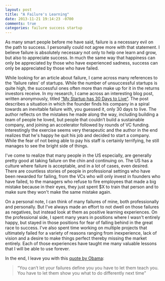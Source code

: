 ```yaml
---
layout: post
title: "A Failure's Learning"
date: 2013-11-21 19:14:23 -0700
comments: true
categories: failure success startup
---
```

As many smart people before me have said, failure is a necessary evil on the path to success. I personally could not agree more with that statement. I believe failure is absolutely necessary not only to help one learn and grow, but also to appreciate success. In much the same way that happiness can only be appreciated by those who have experienced sadness, success can only be appreciated by those who have failed.

While looking for an article about failure, I came across many references to the 'failure rates' of startups. While the number of unsuccessful startups is quite high, the successful ones often more than make up for it in the returns investors receive. In my research, I came across an interesting blog post, written anonymously, titled [“My Startup has 30 Days to Live”](http://mystartuphas30daystolive.tumblr.com/post/53839497912/in-30-days-my-startup-will-be-be-dead). The post describes a situation in which the founder finds his company in a spiral towards an inevitable failure with, you guessed it, only 30 days to live. The author reflects on the mistakes he made along the way, including building a team of people he loved, but people that couldn’t build a sustainable company, and joining an accelerator followed by rounds of VC funding. Interestingly the exercise seems very therapeutic and the author in the end realizes that he's happy he quit his job and decided to start a company. While the fear of not being able to pay his staff is certainly terrifying, he still manages to see the bright side of things.


I've come to realize that many people in the US especially, are generally pretty good at taking failure on the chin and continuing on. The US has a culture where failure is acceptable, and in a lot of cases, even desired. There are countless stories of people in professional settings who have been rewarded for failing, from the VCs who will only invest in founders who have failed, to the managers who refuse to fire employees that made a big mistake because in their eyes, they just spent $X to train that person and to make sure they won't make the same mistake again.

On a personal note, I can think of many failures of mine, both professionally and personally. But I've always made an effort to not dwell on those failures as negatives, but instead look at them as positive learning experiences. On the professional side, I spent many years in positions where I wasn't entirely happy, but stayed in those positions for fear of falling behind in the great race to success. I've also spent time working on multiple projects that ultimately failed for a variety of reasons ranging from inexperience, lack of vision and a desire to make things perfect thereby missing the market entirely. Each of those experiences have taught me many valuable lessons that I will be able to use forever.

In the end, I leave you with this [quote by Obama](http://www.whitehouse.gov/MediaResources/PreparedSchoolRemarks):
> “You can’t let your failures define you you have to let them teach you. You have to let them show you what to do differently next time”